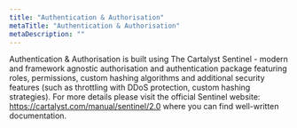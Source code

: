 ```yaml
---
title: "Authentication & Authorisation"
metaTitle: "Authentication & Authorisation"
metaDescription: ""
---
```


Authentication & Authorisation is built using The Cartalyst Sentinel - modern and framework agnostic authorisation and authentication package featuring roles, permissions, custom hashing algorithms and additional security features (such as throttling with DDoS protection, custom hashing strategies). For more details please visit the official Sentinel website: https://cartalyst.com/manual/sentinel/2.0 where you can find well-written documentation.